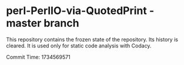# perl-PerlIO-via-QuotedPrint - master branch

This repository contains the frozen state of the repository.
Its history is cleared. It is used only for static code
analysis with Codacy.

Commit Time: 1734569571
